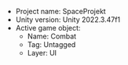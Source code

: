 <!-- UNITY CODE ASSIST INSTRUCTIONS START -->
- Project name: SpaceProjekt
- Unity version: Unity 2022.3.47f1
- Active game object:
  - Name: Combat
  - Tag: Untagged
  - Layer: UI
<!-- UNITY CODE ASSIST INSTRUCTIONS END -->